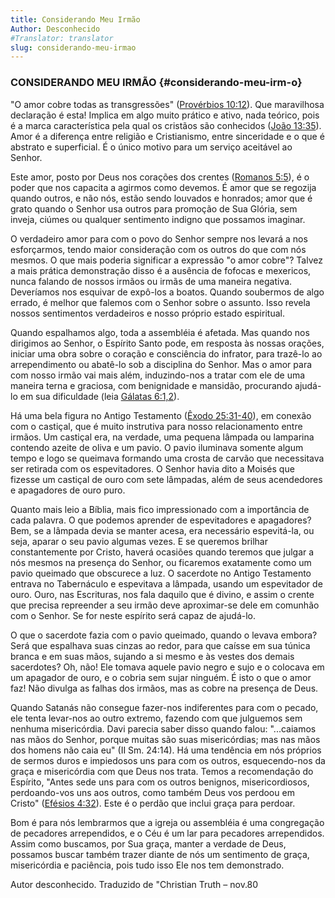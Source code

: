```yaml
---
title: Considerando Meu Irmão
Author: Desconhecido
#Translator: translator
slug: considerando-meu-irmao
---
```


### CONSIDERANDO MEU IRMÃO {#considerando-meu-irm-o}

&quot;O amor cobre todas as transgressões&quot; ([Provérbios 10:12](http://mysword.info/b?r=Pro_10:12)). Que maravilhosa declaração é esta! Implica em algo muito prático e ativo, nada teórico, pois é a marca característica pela qual os cristãos são conhecidos ([João 13:35](http://mysword.info/b?r=Joh_13:35)). Amor é a diferença entre religião e Cristianismo, entre sinceridade e o que é abstrato e superficial. É o único motivo para um serviço aceitável ao Senhor.

Este amor, posto por Deus nos corações dos crentes ([Romanos 5:5](http://mysword.info/b?r=Rom_5:5)), é o poder que nos capacita a agirmos como devemos. É amor que se regozija quando outros, e não nós, estão sendo louvados e honrados; amor que é grato quando o Senhor usa outros para promoção de Sua Glória, sem inveja, ciúmes ou qualquer sentimento indigno que possamos imaginar.

O verdadeiro amor para com o povo do Senhor sempre nos levará a nos esforçarmos, tendo maior consideração com os outros do que com nós mesmos. O que mais poderia significar a expressão &quot;o amor cobre&quot;? Talvez a mais prática demonstração disso é a ausência de fofocas e mexericos, nunca falando de nossos irmãos ou irmãs de uma maneira negativa. Deveríamos nos esquivar de expô-los a boatos. Quando soubermos de algo errado, é melhor que falemos com o Senhor sobre o assunto. Isso revela nossos sentimentos verdadeiros e nosso próprio estado espiritual.

Quando espalhamos algo, toda a assembléia é afetada. Mas quando nos dirigimos ao Senhor, o Espírito Santo pode, em resposta às nossas orações, iniciar uma obra sobre o coração e consciência do infrator, para trazê-lo ao arrependimento ou abatê-lo sob a disciplina do Senhor. Mas o amor para com nosso irmão vai mais além, induzindo-nos a tratar com ele de uma maneira terna e graciosa, com benignidade e mansidão, procurando ajudá-lo em sua dificuldade (leia [Gálatas 6:1,2](http://mysword.info/b?r=Gal_6:1,2)).

Há uma bela figura no Antigo Testamento ([Êxodo 25:31-40](http://mysword.info/b?r=Exo_25:31-40)), em conexão com o castiçal, que é muito instrutiva para nosso relacionamento entre irmãos. Um castiçal era, na verdade, uma pequena lâmpada ou lamparina contendo azeite de oliva e um pavio. O pavio iluminava somente algum tempo e logo se queimava formando uma crosta de carvão que necessitava ser retirada com os espevitadores. O Senhor havia dito a Moisés que fizesse um castiçal de ouro com sete lâmpadas, além de seus acendedores e apagadores de ouro puro.

Quanto mais leio a Bíblia, mais fico impressionado com a importância de cada palavra. O que podemos aprender de espevitadores e apagadores? Bem, se a lâmpada devia se manter acesa, era necessário espevitá-la, ou seja, aparar o seu pavio algumas vezes. E se queremos brilhar constantemente por Cristo, haverá ocasiões quando teremos que julgar a nós mesmos na presença do Senhor, ou ficaremos exatamente como um pavio queimado que obscurece a luz. O sacerdote no Antigo Testamento entrava no Tabernáculo e espevitava a lâmpada, usando um espevitador de ouro. Ouro, nas Escrituras, nos fala daquilo que é divino, e assim o crente que precisa repreender a seu irmão deve aproximar-se dele em comunhão com o Senhor. Se for neste espírito será capaz de ajudá-lo.

O que o sacerdote fazia com o pavio queimado, quando o levava embora? Será que espalhava suas cinzas ao redor, para que caísse em sua túnica branca e em suas mãos, sujando a si mesmo e às vestes dos demais sacerdotes? Oh, não! Ele tomava aquele pavio negro e sujo e o colocava em um apagador de ouro, e o cobria sem sujar ninguém. É isto o que o amor faz! Não divulga as falhas dos irmãos, mas as cobre na presença de Deus.

Quando Satanás não consegue fazer-nos indiferentes para com o pecado, ele tenta levar-nos ao outro extremo, fazendo com que julguemos sem nenhuma misericórdia. Davi parecia saber disso quando falou: &quot;...caiamos nas mãos do Senhor, porque muitas são suas misericórdias; mas nas mãos dos homens não caia eu&quot; (II Sm. 24:14). Há uma tendência em nós próprios de sermos duros e impiedosos uns para com os outros, esquecendo-nos da graça e misericórdia com que Deus nos trata. Temos a recomendação do Espírito, &quot;Antes sede uns para com os outros benignos, misericordiosos, perdoando-vos uns aos outros, como também Deus vos perdoou em Cristo&quot; ([Efésios 4:32](http://mysword.info/b?r=Eph_4:32)). Este é o perdão que inclui graça para perdoar.

Bom é para nós lembrarmos que a igreja ou assembléia é uma congregação de pecadores arrependidos, e o Céu é um lar para pecadores arrependidos. Assim como buscamos, por Sua graça, manter a verdade de Deus, possamos buscar também trazer diante de nós um sentimento de graça, misericórdia e paciência, pois tudo isso Ele nos tem demonstrado.

Autor desconhecido. Traduzido de &quot;Christian Truth – nov.80